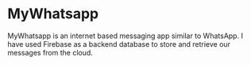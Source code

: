# MyWhatsapp
MyWhatsapp is an internet based messaging app similar to WhatsApp. I have used Firebase as a backend database to store and retrieve our messages from the cloud.
